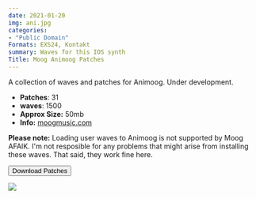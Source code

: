 ```yaml
---
date: 2021-01-20
img: ani.jpg
categories: 
- "Public Domain"
Formats: EXS24, Kontakt
summary: Waves for this IOS synth
Title: Moog Animoog Patches
---
```


 A collection of waves and patches for Animoog. Under development.
 
-  **Patches**: 31
-  **waves**: 1500
-   **Approx Size:** 50mb
-   **Info:** [moogmusic.com](https://www.moogmusic.com/products/animoog)

**Please note:** Loading user waves to Animoog is not supported by Moog AFAIK. I'm not resposible for any problems that might arise from installing these waves. That said, they work fine here. 

<div class="buttons"> <form method="get" action="https://github.com/publicsamples/Moog-Animoog-Patches"> <button>Download Patches</button></a></div>

[![](images/ps2small.png)](/?Products%2FYamahaPS2)
